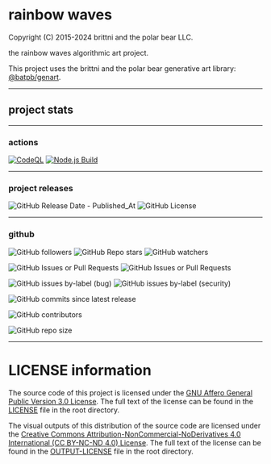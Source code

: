 # rainbow waves

Copyright (C) 2015-2024 brittni and the polar bear LLC.

the rainbow waves algorithmic art project.

This project uses the brittni and the polar bear generative art
library: [@batpb/genart](https://www.npmjs.com/package/@batpb/genart).

----

## project stats

----

### actions

[![CodeQL](https://github.com/brittni-and-the-polar-bear/rainbow-waves/actions/workflows/codeql.yml/badge.svg)](https://github.com/brittni-and-the-polar-bear/rainbow-waves/actions/workflows/codeql.yml)
[![Node.js Build](https://github.com/brittni-and-the-polar-bear/rainbow-waves/actions/workflows/node-build.yml/badge.svg)](https://github.com/brittni-and-the-polar-bear/rainbow-waves/actions/workflows/node-build.yml)

----

### project releases

![GitHub Release Date - Published_At](https://img.shields.io/github/release-date/brittni-and-the-polar-bear/rainbow-waves)
![GitHub License](https://img.shields.io/github/license/brittni-and-the-polar-bear/rainbow-waves)

----

### github

![GitHub followers](https://img.shields.io/github/followers/brittni-and-the-polar-bear)
![GitHub Repo stars](https://img.shields.io/github/stars/brittni-and-the-polar-bear/rainbow-waves)
![GitHub watchers](https://img.shields.io/github/watchers/brittni-and-the-polar-bear/rainbow-waves)

![GitHub Issues or Pull Requests](https://img.shields.io/github/issues/brittni-and-the-polar-bear/rainbow-waves)
![GitHub Issues or Pull Requests](https://img.shields.io/github/issues-pr/brittni-and-the-polar-bear/rainbow-waves)

![GitHub issues by-label (bug)](https://img.shields.io/github/issues/brittni-and-the-polar-bear/rainbow-waves/bug?color=red)
![GitHub issues by-label (security)](https://img.shields.io/github/issues/brittni-and-the-polar-bear/rainbow-waves/security?color=red)

![GitHub commits since latest release](https://img.shields.io/github/commits-since/brittni-and-the-polar-bear/rainbow-waves/latest)

![GitHub contributors](https://img.shields.io/github/contributors-anon/brittni-and-the-polar-bear/rainbow-waves)

![GitHub repo size](https://img.shields.io/github/repo-size/brittni-and-the-polar-bear/rainbow-waves)

----

# LICENSE information

The source code of this project is licensed under the
[GNU Affero General Public Version 3.0 License](https://www.gnu.org/licenses/agpl-3.0.en.html).
The full text of the license can be found in the
[LICENSE](https://github.com/brittni-and-the-polar-bear/rainbow-waves/blob/main/LICENSE)
file in the root directory.

The visual outputs of this distribution of the source code are licensed under the
[Creative Commons Attribution-NonCommercial-NoDerivatives 4.0 International (CC BY-NC-ND 4.0) License](https://creativecommons.org/licenses/by-nc-nd/4.0/).
The full text of the license can be found in the
[OUTPUT-LICENSE](https://github.com/brittni-and-the-polar-bear/rainbow-waves/blob/main/OUTPUT-LICENSE)
file in the root directory.
